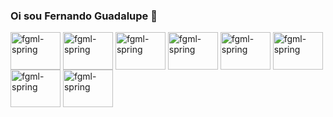 ### Oi sou Fernando Guadalupe 👋


<div>
    <img align="center" alt="fgml-spring" height="60" width="80" src="https://cdn.jsdelivr.net/gh/devicons/devicon/icons/spring/spring-original-wordmark.svg">
  <img align="center" alt="fgml-spring" height="60" width="80" src="https://cdn.jsdelivr.net/gh/devicons/devicon/icons/java/java-original-wordmark.svg">
  <img align="center" alt="fgml-spring" height="60" width="80" src="https://cdn.jsdelivr.net/gh/devicons/devicon/icons/vuejs/vuejs-original-wordmark.svg">
    <img align="center" alt="fgml-spring" height="60" width="80" src="https://cdn.jsdelivr.net/gh/devicons/devicon/icons/javascript/javascript-original.svg">

<img align="center" alt="fgml-spring" height="60" width="80" src="https://cdn.jsdelivr.net/gh/devicons/devicon/icons/oracle/oracle-original.svg">
<img align="center" alt="fgml-spring" height="60" width="80" src="https://cdn.jsdelivr.net/gh/devicons/devicon/icons/microsoftsqlserver/microsoftsqlserver-plain-wordmark.svg">

  <img align="center" alt="fgml-spring" height="60" width="80" src="https://cdn.jsdelivr.net/gh/devicons/devicon/icons/docker/docker-original.svg">
  <img align="center" alt="fgml-spring" height="60" width="80" src="https://cdn.jsdelivr.net/gh/devicons/devicon/icons/arduino/arduino-original-wordmark.svg">

  
  




  
 <!-- 
  <img align="center" alt="fgml-spring" height="60" width="80" src="https://cdn.jsdelivr.net/gh/devicons/devicon/icons/r/r-original.svg">
  <img align="center" alt="fgml-spring" height="60" width="80" src="https://cdn.jsdelivr.net/gh/devicons/devicon/icons/rstudio/rstudio-original.svg">
   <img align="center" alt="fgml-spring" height="60" width="80" src="https://cdn.jsdelivr.net/gh/devicons/devicon/icons/python/python-original-wordmark.svg"> 
  <img align="center" alt="fgml-spring" height="60" width="80" src="https://cdn.jsdelivr.net/gh/devicons/devicon/icons/android/android-original-wordmark.svg">  
    <img align="center" alt="fgml-spring" height="60" width="80" src="https://cdn.jsdelivr.net/gh/devicons/devicon/icons/postgresql/postgresql-original-wordmark.svg">
  -->
  
  
</div>
  
<!--
**fernandogml/fernandogml** is a ✨ _special_ ✨ repository because its `README.md` (this file) appears on your GitHub profile.

Here are some ideas to get you started:

- 🔭 I’m currently working on ...
- 🌱 I’m currently learning ...
- 👯 I’m looking to collaborate on ...
- 🤔 I’m looking for help with ...
- 💬 Ask me about ...
- 📫 How to reach me: ...
- 😄 Pronouns: ...
- ⚡ Fun fact: ...
-->

